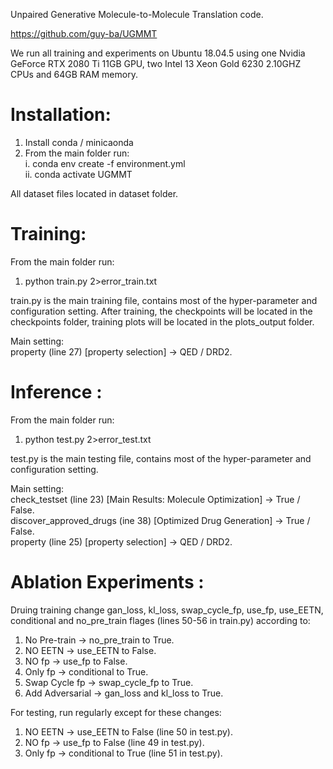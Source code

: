 Unpaired Generative Molecule-to-Molecule Translation code.

https://github.com/guy-ba/UGMMT

We run all training and experiments on Ubuntu 18.04.5 using one Nvidia GeForce RTX 2080 Ti 11GB GPU, two Intel
13 Xeon Gold 6230 2.10GHZ CPUs and 64GB RAM memory.


# Installation:
1. Install conda / minicaonda
2. From the main folder run:\
    i. conda env create -f environment.yml\
    ii. conda activate UGMMT

All dataset files located in dataset folder.

# Training:
From the main folder run:

1. python train.py 2>error_train.txt

train.py is the main training file, contains most of the hyper-parameter and configuration setting.
After training, the checkpoints will be located in the checkpoints folder, training plots will be located in the plots_output folder.

Main setting:\
property (line 27) [property selection] -> QED / DRD2.


# Inference  :
From the main folder run:

1. python test.py 2>error_test.txt

test.py is the main testing file, contains most of the hyper-parameter and configuration setting.

Main setting:\
check_testset (line 23) [Main Results: Molecule Optimization] -> True / False.\
discover_approved_drugs (ine 38) [Optimized Drug Generation] -> True / False.\
property (line 25) [property selection] -> QED / DRD2.


# Ablation Experiments  :
Druing training change gan_loss, kl_loss, swap_cycle_fp, use_fp, use_EETN, conditional and no_pre_train flages (lines 50-56 in train.py) according to:
1. No Pre-train		  -> no_pre_train to True.
2. NO EETN 			    -> use_EETN to False.
3. NO fp 			      -> use_fp to False.
4. Only fp			    -> conditional to True.
5. Swap Cycle fp 	  -> swap_cycle_fp to True.
6. Add Adversarial 	-> gan_loss and kl_loss to True.

For testing, run regularly except for these changes:
1. NO EETN 			-> use_EETN to False (line 50 in test.py).
2. NO fp 			-> use_fp to False (line 49 in test.py).
3. Only fp			-> conditional to True (line 51 in test.py).

